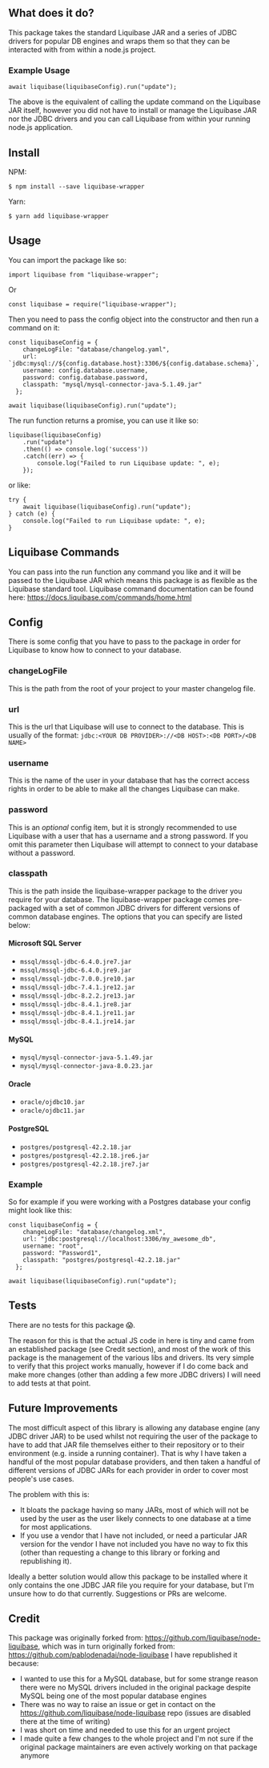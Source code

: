 ## What does it do?
This package takes the standard Liquibase JAR and a series of JDBC drivers for popular DB engines and wraps them so that they can be interacted with from within a node.js project.

### Example Usage
```
await liquibase(liquibaseConfig).run("update");
```
The above is the equivalent of calling the update command on the Liquibase JAR itself, however you did not have to install or manage the Liquibase JAR nor the JDBC drivers and you can call Liquibase from within your running node.js application.

## Install

NPM:
```
$ npm install --save liquibase-wrapper
```
Yarn:
```
$ yarn add liquibase-wrapper
```

## Usage
You can import the package like so:
```
import liquibase from "liquibase-wrapper";
```
Or
```
const liquibase = require("liquibase-wrapper");
```

Then you need to pass the config object into the constructor and then run a command on it:
```
const liquibaseConfig = {
    changeLogFile: "database/changelog.yaml",
    url: `jdbc:mysql://${config.database.host}:3306/${config.database.schema}`,
    username: config.database.username,
    password: config.database.password,
    classpath: "mysql/mysql-connector-java-5.1.49.jar"
  };

await liquibase(liquibaseConfig).run("update");
```

The run function returns a promise, you can use it like so:
```
liquibase(liquibaseConfig)
    .run("update")
    .then(() => console.log('success'))
    .catch((err) => {
        console.log("Failed to run Liquibase update: ", e);
    });
```
or like:
```
try {
    await liquibase(liquibaseConfig).run("update");
} catch (e) {
    console.log("Failed to run Liquibase update: ", e);
}
```

## Liquibase Commands
You can pass into the run function any command you like and it will be passed to the Liquibase JAR which means this package is as flexible as the Liquibase standard tool.
Liquibase command documentation can be found here: https://docs.liquibase.com/commands/home.html

## Config
There is some config that you have to pass to the package in order for Liquibase to know how to connect to your database.

### changeLogFile
This is the path from the root of your project to your master changelog file.

### url
This is the url that Liquibase will use to connect to the database. This is usually of the format:
`jdbc:<YOUR DB PROVIDER>://<DB HOST>:<DB PORT>/<DB NAME>`

### username
This is the name of the user in your database that has the correct access rights in order to be able to make all the changes Liquibase can make.

### password
This is an _optional_ config item, but it is strongly recommended to use Liquibase with a user that has a username and a strong password. If you omit this parameter then Liquibase will attempt to connect to your database without a password.

### classpath
This is the path inside the liquibase-wrapper package to the driver you require for your database. The liquibase-wrapper package comes pre-packaged with a set of common JDBC drivers for different versions of common database engines.
The options that you can specify are listed below:

#### Microsoft SQL Server
* `mssql/mssql-jdbc-6.4.0.jre7.jar`
* `mssql/mssql-jdbc-6.4.0.jre9.jar`
* `mssql/mssql-jdbc-7.0.0.jre10.jar`
* `mssql/mssql-jdbc-7.4.1.jre12.jar`
* `mssql/mssql-jdbc-8.2.2.jre13.jar`
* `mssql/mssql-jdbc-8.4.1.jre8.jar`
* `mssql/mssql-jdbc-8.4.1.jre11.jar`
* `mssql/mssql-jdbc-8.4.1.jre14.jar`

#### MySQL
* `mysql/mysql-connector-java-5.1.49.jar`
* `mysql/mysql-connector-java-8.0.23.jar`

#### Oracle
* `oracle/ojdbc10.jar`
* `oracle/ojdbc11.jar`

#### PostgreSQL
* `postgres/postgresql-42.2.18.jar`
* `postgres/postgresql-42.2.18.jre6.jar`
* `postgres/postgresql-42.2.18.jre7.jar`

### Example
So for example if you were working with a Postgres database your config might look like this:
```
const liquibaseConfig = {
    changeLogFile: "database/changelog.xml",
    url: "jdbc:postgresql://localhost:3306/my_awesome_db",
    username: "root",
    password: "Password1",
    classpath: "postgres/postgresql-42.2.18.jar"
  };

await liquibase(liquibaseConfig).run("update");
```

## Tests
There are no tests for this package 😱.

The reason for this is that the actual JS code in here is tiny and came from an established package (see Credit section), and most of the work of this package is the management of the various libs and drivers.
Its very simple to verify that this project works manually, however if I do come back and make more changes (other than adding a few more JDBC drivers) I will need to add tests at that point.

## Future Improvements
The most difficult aspect of this library is allowing any database engine (any JDBC driver JAR) to be used whilst not requiring the user of the package to have to add that JAR file themselves either to their repository or to their environment (e.g. inside a running container).
That is why I have taken a handful of the most popular database providers, and then taken a handful of different versions of JDBC JARs for each provider in order to cover most people's use cases.

The problem with this is:
* It bloats the package having so many JARs, most of which will not be used by the user as the user likely connects to one database at a time for most applications.
* If you use a vendor that I have not included, or need a particular JAR version for the vendor I have not included you have no way to fix this (other than requesting a change to this library or forking and republishing it).

Ideally a better solution would allow this package to be installed where it only contains the one JDBC JAR file you require for your database, but I'm unsure how to do that currently. Suggestions or PRs are welcome.

## Credit
This package was originally forked from: https://github.com/liquibase/node-liquibase, which was in turn originally forked from: https://github.com/pablodenadai/node-liquibase
I have republished it because:
* I wanted to use this for a MySQL database, but for some strange reason there were no MySQL drivers included in the original package despite MySQL being one of the most popular database engines
* There was no way to raise an issue or get in contact on the https://github.com/liquibase/node-liquibase repo (issues are disabled there at the time of writing)
* I was short on time and needed to use this for an urgent project
* I made quite a few changes to the whole project and I'm not sure if the original package maintainers are even actively working on that package anymore